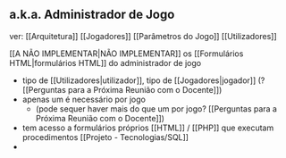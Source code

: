 ## a.k.a. Administrador de Jogo

ver:
	[[Arquitetura]]
	[[Jogadores]]
	[[Parâmetros do Jogo]]
	[[Utilizadores]]

[[A NÃO IMPLEMENTAR|NÃO IMPLEMENTAR]] os [[Formulários HTML|formulários HTML]] do administrador de jogo

- tipo de [[Utilizadores|utilizador]], tipo de [[Jogadores|jogador]] (? [[Perguntas para a Próxima Reunião com o Docente]])
- apenas um é necessário por jogo
	- (pode sequer haver mais do que um por jogo? [[Perguntas para a Próxima Reunião com o Docente]])
- tem acesso a formulários próprios [[HTML]] / [[PHP]] que executam procedimentos [[Projeto - Tecnologias/SQL]]
- 